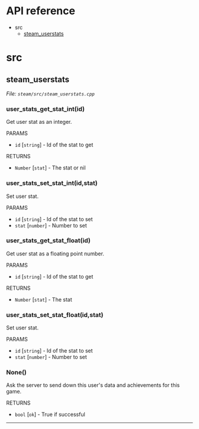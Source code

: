 # API reference

* src
  * [steam_userstats](#steam_userstats)

# src

## steam_userstats
*File: `steam/src/steam_userstats.cpp`*




### user_stats_get_stat_int(id)
Get user stat as an integer. 


PARAMS
* `id` [`string`] - Id of the stat to get

RETURNS
* `Number` [`stat`] - The stat or nil


### user_stats_set_stat_int(id,stat)
Set user stat. 


PARAMS
* `id` [`string`] - Id of the stat to set
* `stat` [`number`] - Number to set


### user_stats_get_stat_float(id)
Get user stat as a floating point number. 


PARAMS
* `id` [`string`] - Id of the stat to get

RETURNS
* `Number` [`stat`] - The stat


### user_stats_set_stat_float(id,stat)
Set user stat. 


PARAMS
* `id` [`string`] - Id of the stat to set
* `stat` [`number`] - Number to set


### None()
Ask the server to send down this user&#x27;s data and achievements for this game. 


RETURNS
* `bool` [`ok`] - True if successful


---

